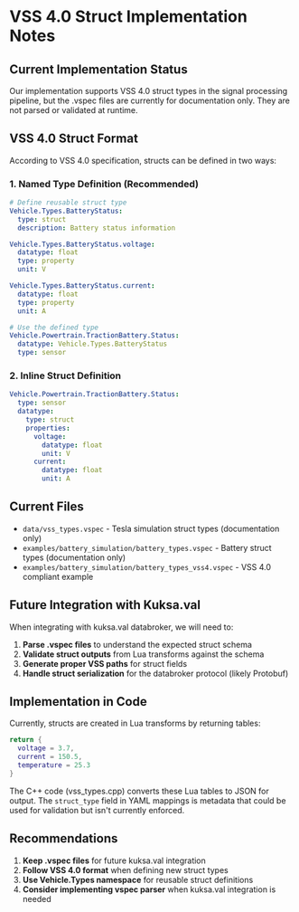 # VSS 4.0 Struct Implementation Notes

## Current Implementation Status

Our implementation supports VSS 4.0 struct types in the signal processing pipeline, but the .vspec files are currently for documentation only. They are not parsed or validated at runtime.

## VSS 4.0 Struct Format

According to VSS 4.0 specification, structs can be defined in two ways:

### 1. Named Type Definition (Recommended)
```yaml
# Define reusable struct type
Vehicle.Types.BatteryStatus:
  type: struct
  description: Battery status information

Vehicle.Types.BatteryStatus.voltage:
  datatype: float
  type: property
  unit: V

Vehicle.Types.BatteryStatus.current:
  datatype: float
  type: property
  unit: A

# Use the defined type
Vehicle.Powertrain.TractionBattery.Status:
  datatype: Vehicle.Types.BatteryStatus
  type: sensor
```

### 2. Inline Struct Definition
```yaml
Vehicle.Powertrain.TractionBattery.Status:
  type: sensor
  datatype:
    type: struct
    properties:
      voltage:
        datatype: float
        unit: V
      current:
        datatype: float
        unit: A
```

## Current Files

- `data/vss_types.vspec` - Tesla simulation struct types (documentation only)
- `examples/battery_simulation/battery_types.vspec` - Battery struct types (documentation only)
- `examples/battery_simulation/battery_types_vss4.vspec` - VSS 4.0 compliant example

## Future Integration with Kuksa.val

When integrating with kuksa.val databroker, we will need to:

1. **Parse .vspec files** to understand the expected struct schema
2. **Validate struct outputs** from Lua transforms against the schema
3. **Generate proper VSS paths** for struct fields
4. **Handle struct serialization** for the databroker protocol (likely Protobuf)

## Implementation in Code

Currently, structs are created in Lua transforms by returning tables:

```lua
return {
  voltage = 3.7,
  current = 150.5,
  temperature = 25.3
}
```

The C++ code (vss_types.cpp) converts these Lua tables to JSON for output. The `struct_type` field in YAML mappings is metadata that could be used for validation but isn't currently enforced.

## Recommendations

1. **Keep .vspec files** for future kuksa.val integration
2. **Follow VSS 4.0 format** when defining new struct types
3. **Use Vehicle.Types namespace** for reusable struct definitions
4. **Consider implementing vspec parser** when kuksa.val integration is needed